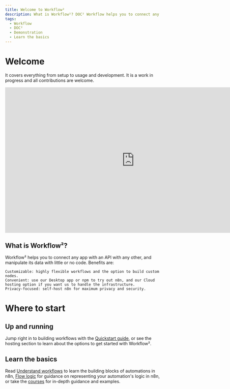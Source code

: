 ```yaml
---
title: Welcome to Workflow²
description: What is Workflow²? DOC² Workflow helps you to connect any app with an API with any other, and manipulate its data with little or no code.
tags:
  - Workflow
  - DOC²
  - Demonstration
  - Learn the basics
---
```



# Welcome


It covers everything from setup to usage and development. It is a work in progress and all contributions are welcome.

<div class="video-container">
<iframe width="840" height="472.5" src="https://www.youtube-nocookie.com/embed/RzhBpku_cQE" frameborder="0" allow="accelerometer; autoplay; clipboard-write; encrypted-media; gyroscope; picture-in-picture" allowfullscreen></iframe>
</div>


## What is Workflow²?

Workflow² helps you to connect any app with an API with any other, and manipulate its data with little or no code. Benefits are:

    Customizable: highly flexible workflows and the option to build custom nodes.
    Convenient: use our Desktop app or npm to try out n8n, and our Cloud hosting option if you want us to handle the infrastructure.
    Privacy-focused: self-host n8n for maximum privacy and security.



# Where to start
## Up and running

Jump right in to building workflows with the [Quickstart guide](/try-it-out/quickstart/), or see the hosting section to learn about the options to get started with Workflow².


## Learn the basics

Read [Understand workflows](/workflow/workflows/) to learn the building blocks of automations in n8n, [Flow logic](/workflow/flow-logic/) for guidance on representing your automation's logic in n8n, or take the [courses](/courses/) for in-depth guidance and examples.
